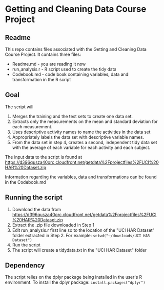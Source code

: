 # Getting and Cleaning Data Course Project
## Readme
This repo contains files associated with the Getting and Cleaning Data Course Project.
It contains three files:
- Readme.md - you are reading it now
- run_analysis.r - R script used to create the tidy data
- Codebook.md - code book containing variables, data and transformation in the R script

## Goal 
The script will 

1. Merges the training and the test sets to create one data set.
2. Extracts only the measurements on the mean and standard deviation for each measurement. 
3. Uses descriptive activity names to name the activities in the data set
4. Appropriately labels the data set with descriptive variable names. 
5. From the data set in step 4, creates a second, independent tidy data set with the average of each variable for each activity and each subject.

The input data to the script is found at https://d396qusza40orc.cloudfront.net/getdata%2Fprojectfiles%2FUCI%20HAR%20Dataset.zip

Information regarding the variables, data and transformations can be found in the Codebook.md

## Running the script
1. Download the data from https://d396qusza40orc.cloudfront.net/getdata%2Fprojectfiles%2FUCI%20HAR%20Dataset.zip
2. Extract the .zip file downloaded in Step 1
3. Edit run_analysis.r  first line so to the location of the "UCI HAR Dataset" folder extracted in Step 2. For example: `setwd("~/downloads/UCI HAR Dataset")`
4. Run the script
5. The script will create a tidydata.txt in the "UCI HAR Dataset" folder

## Dependency
The script relies on the dplyr package being installed in the user's R environment. 
To install the dplyr package: `install.packages("dplyr")`
